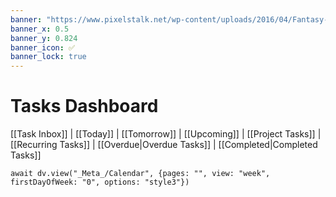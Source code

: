 ```yaml
---
banner: "https://www.pixelstalk.net/wp-content/uploads/2016/04/Fantasy-wallpapers-HD.jpg"
banner_x: 0.5
banner_y: 0.824
banner_icon: ✅
banner_lock: true
---
```

# Tasks Dashboard

[[Task Inbox]] | [[Today]] | [[Tomorrow]] | [[Upcoming]] | [[Project Tasks]] | [[Recurring Tasks]] | [[Overdue|Overdue Tasks]] | [[Completed|Completed Tasks]]
 
```dataviewjs
await dv.view("_Meta_/Calendar", {pages: "", view: "week", firstDayOfWeek: "0", options: "style3"})
```

